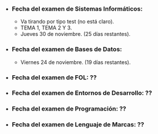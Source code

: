 - ### Fecha del examen de Sistemas Informáticos:
  - Va tirando por tipo test (no está claro).
  - TEMA 1, TEMA 2 Y 3.
  - Jueves 30 de noviembre. (25 días restantes).


- ### Fecha del examen de Bases de Datos:
  - Viernes 24 de noviembre. (19 días restantes).


- ### Fecha del examen de FOL: ??
- ### Fecha del examen de Entornos de Desarrollo: ??
- ### Fecha del examen de Programación: ??
- ### Fecha del examen de Lenguaje de Marcas: ??
